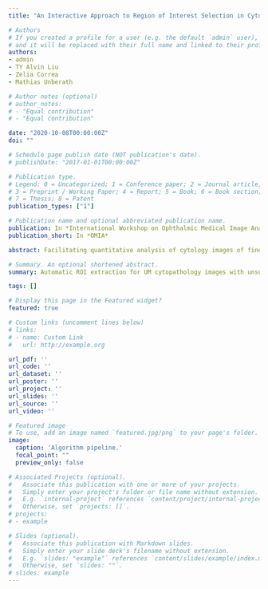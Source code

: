 ```yaml
---
title: "An Interactive Approach to Region of Interest Selection in Cytologic Analysis of Uveal Melanoma Based on Unsupervised Clustering"

# Authors
# If you created a profile for a user (e.g. the default `admin` user), write the username (folder name) here 
# and it will be replaced with their full name and linked to their profile.
authors:
- admin
- TY Alvin Liu
- Zelia Correa
- Mathias Unberath

# Author notes (optional)
# author_notes:
# - "Equal contribution"
# - "Equal contribution"

date: "2020-10-08T00:00:00Z"
doi: ""

# Schedule page publish date (NOT publication's date).
# publishDate: "2017-01-01T00:00:00Z"

# Publication type.
# Legend: 0 = Uncategorized; 1 = Conference paper; 2 = Journal article;
# 3 = Preprint / Working Paper; 4 = Report; 5 = Book; 6 = Book section;
# 7 = Thesis; 8 = Patent
publication_types: ["1"]

# Publication name and optional abbreviated publication name.
publication: In *International Workshop on Ophthalmic Medical Image Analysis*
publication_short: In *OMIA*

abstract: Facilitating quantitative analysis of cytology images of fine needle aspirates of uveal melanoma is important to confirm diagnosis and inform management decisions. Extracting high-quality regions of interest (ROIs) from cytology whole slide images is a critical first step. To the best of our knowledge, we describe the first unsupervised clustering-based method for fine needle aspiration cytology (FNAC) that automatically suggests high-quality ROIs. Our method is integrated in a graphical user interface that allows for interactive refinement of ROI suggestions to tailor analysis to any specific specimen. We show that the proposed approach suggests ROIs that are in very good agreement with expert-extracted regions and demonstrate that interactive refinement results in the extraction of more high-quality regions compared to purely algorithmic extraction alone.

# Summary. An optional shortened abstract.
summary: Automatic ROI extraction for UM cytopathology images with unsupervised clustering and human interaction.

tags: []

# Display this page in the Featured widget?
featured: true

# Custom links (uncomment lines below)
# links:
# - name: Custom Link
#   url: http://example.org

url_pdf: ''
url_code: ''
url_dataset: ''
url_poster: ''
url_project: ''
url_slides: ''
url_source: ''
url_video: ''

# Featured image
# To use, add an image named `featured.jpg/png` to your page's folder. 
image:
  caption: 'Algorithm pipeline.'
  focal_point: ""
  preview_only: false

# Associated Projects (optional).
#   Associate this publication with one or more of your projects.
#   Simply enter your project's folder or file name without extension.
#   E.g. `internal-project` references `content/project/internal-project/index.md`.
#   Otherwise, set `projects: []`.
# projects:
# - example

# Slides (optional).
#   Associate this publication with Markdown slides.
#   Simply enter your slide deck's filename without extension.
#   E.g. `slides: "example"` references `content/slides/example/index.md`.
#   Otherwise, set `slides: ""`.
# slides: example
---
```

